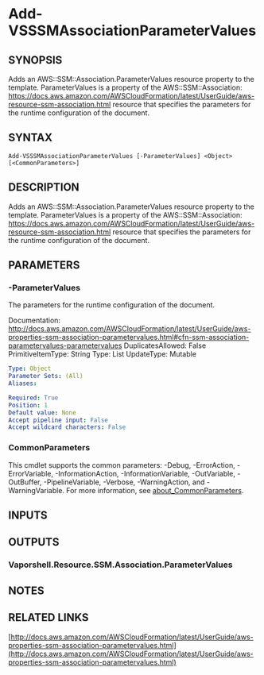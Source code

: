 # Add-VSSSMAssociationParameterValues

## SYNOPSIS
Adds an AWS::SSM::Association.ParameterValues resource property to the template.
ParameterValues is a property of the AWS::SSM::Association: https://docs.aws.amazon.com/AWSCloudFormation/latest/UserGuide/aws-resource-ssm-association.html resource that specifies the parameters for the runtime configuration of the document.

## SYNTAX

```
Add-VSSSMAssociationParameterValues [-ParameterValues] <Object> [<CommonParameters>]
```

## DESCRIPTION
Adds an AWS::SSM::Association.ParameterValues resource property to the template.
ParameterValues is a property of the AWS::SSM::Association: https://docs.aws.amazon.com/AWSCloudFormation/latest/UserGuide/aws-resource-ssm-association.html resource that specifies the parameters for the runtime configuration of the document.

## PARAMETERS

### -ParameterValues
The parameters for the runtime configuration of the document.

Documentation: http://docs.aws.amazon.com/AWSCloudFormation/latest/UserGuide/aws-properties-ssm-association-parametervalues.html#cfn-ssm-association-parametervalues-parametervalues
DuplicatesAllowed: False
PrimitiveItemType: String
Type: List
UpdateType: Mutable

```yaml
Type: Object
Parameter Sets: (All)
Aliases:

Required: True
Position: 1
Default value: None
Accept pipeline input: False
Accept wildcard characters: False
```

### CommonParameters
This cmdlet supports the common parameters: -Debug, -ErrorAction, -ErrorVariable, -InformationAction, -InformationVariable, -OutVariable, -OutBuffer, -PipelineVariable, -Verbose, -WarningAction, and -WarningVariable. For more information, see [about_CommonParameters](http://go.microsoft.com/fwlink/?LinkID=113216).

## INPUTS

## OUTPUTS

### Vaporshell.Resource.SSM.Association.ParameterValues
## NOTES

## RELATED LINKS

[http://docs.aws.amazon.com/AWSCloudFormation/latest/UserGuide/aws-properties-ssm-association-parametervalues.html](http://docs.aws.amazon.com/AWSCloudFormation/latest/UserGuide/aws-properties-ssm-association-parametervalues.html)

